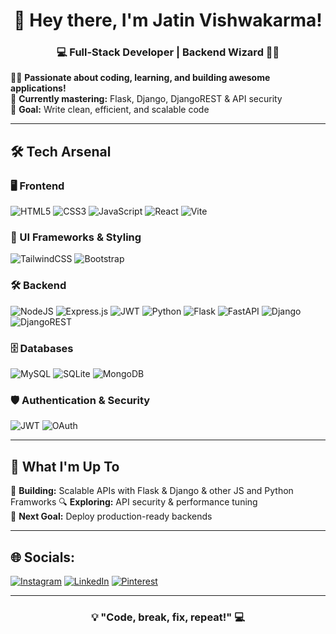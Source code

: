 <h1 align="center">🚀 Hey there, I'm Jatin Vishwakarma!</h1>  
<h3 align="center">💻 Full-Stack Developer | Backend Wizard 🧙‍♂️</h3>  

👨‍💻 **Passionate about coding, learning, and building awesome applications!**  
🌱 **Currently mastering:** Flask, Django, DjangoREST & API security  
🎯 **Goal:** Write clean, efficient, and scalable code  

---

## 🛠️ Tech Arsenal 

### 🖥️ Frontend  
![HTML5](https://img.shields.io/badge/html5-%23E34F26.svg?style=for-the-badge&logo=html5&logoColor=white)  ![CSS3](https://img.shields.io/badge/css3-%231572B6.svg?style=for-the-badge&logo=css3&logoColor=white)  ![JavaScript](https://img.shields.io/badge/javascript-%23323330.svg?style=for-the-badge&logo=javascript&logoColor=%23F7DF1E)  ![React](https://img.shields.io/badge/react-%2320232a.svg?style=for-the-badge&logo=react&logoColor=%2361DAFB)  ![Vite](https://img.shields.io/badge/vite-%23646CFF.svg?style=for-the-badge&logo=vite&logoColor=white)  
  
### 🎨 UI Frameworks & Styling  
![TailwindCSS](https://img.shields.io/badge/tailwindcss-%2338B2AC.svg?style=for-the-badge&logo=tailwind-css&logoColor=white)  ![Bootstrap](https://img.shields.io/badge/bootstrap-%238511FA.svg?style=for-the-badge&logo=bootstrap&logoColor=white)  
  
### 🛠️ Backend  
![NodeJS](https://img.shields.io/badge/node.js-6DA55F?style=for-the-badge&logo=node.js&logoColor=white)  ![Express.js](https://img.shields.io/badge/express.js-%23404d59.svg?style=for-the-badge&logo=express&logoColor=%2361DAFB)  ![JWT](https://img.shields.io/badge/JWT-black?style=for-the-badge&logo=JSON%20web%20tokens)  ![Python](https://img.shields.io/badge/python-3670A0?style=for-the-badge&logo=python&logoColor=ffdd54)  ![Flask](https://img.shields.io/badge/flask-%23000.svg?style=for-the-badge&logo=flask&logoColor=white)  ![FastAPI](https://img.shields.io/badge/FastAPI-005571?style=for-the-badge&logo=fastapi) ![Django](https://img.shields.io/badge/django-%23092E20.svg?style=for-the-badge&logo=django&logoColor=white)  ![DjangoREST](https://img.shields.io/badge/DJANGO-REST-ff1709?style=for-the-badge&logo=django&logoColor=white&color=ff1709&labelColor=gray)  

### 🗄️ Databases  
![MySQL](https://img.shields.io/badge/mysql-4479A1.svg?style=for-the-badge&logo=mysql&logoColor=white)  ![SQLite](https://img.shields.io/badge/sqlite-%2307405e.svg?style=for-the-badge&logo=sqlite&logoColor=white) ![MongoDB](https://img.shields.io/badge/mongodb-%2347A248.svg?style=for-the-badge&logo=mongodb&logoColor=white)  


### 🛡️ Authentication & Security  
![JWT](https://img.shields.io/badge/JWT-black?style=for-the-badge&logo=JSON%20web%20tokens)  ![OAuth](https://img.shields.io/badge/OAuth-0080FF?style=for-the-badge&logo=oauth&logoColor=white)  


---

## 📌 What I'm Up To  
🚧 **Building:** Scalable APIs with Flask & Django & other JS and Python Framworks 
🔍 **Exploring:** API security & performance tuning  
🎯 **Next Goal:** Deploy production-ready backends  

---

## 🌐 Socials:

[![Instagram](https://img.shields.io/badge/Instagram-%23E4405F.svg?logo=Instagram&logoColor=white)](https://instagram.com/jatinvishwakarma158) [![LinkedIn](https://img.shields.io/badge/LinkedIn-%230077B5.svg?logo=linkedin&logoColor=white)](https://linkedin.com/in/jatin7425) [![Pinterest](https://img.shields.io/badge/Pinterest-%23E60023.svg?logo=Pinterest&logoColor=white)](https://pinterest.com/jatinvishwakarma4310) 

---

<h3 align="center">💡 "Code, break, fix, repeat!" 💻</h3>


